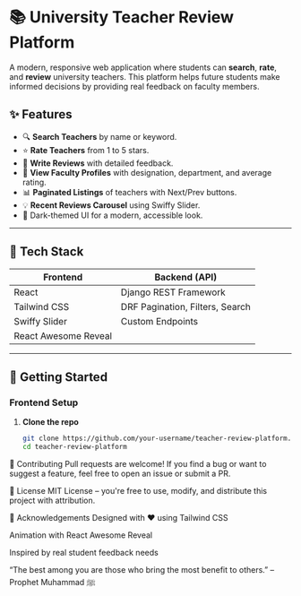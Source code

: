 # 📚 University Teacher Review Platform

A modern, responsive web application where students can **search**, **rate**, and **review** university teachers. This platform helps future students make informed decisions by providing real feedback on faculty members.

## ✨ Features

- 🔍 **Search Teachers** by name or keyword.
- ⭐ **Rate Teachers** from 1 to 5 stars.
- 💬 **Write Reviews** with detailed feedback.
- 📄 **View Faculty Profiles** with designation, department, and average rating.
- 📊 **Paginated Listings** of teachers with Next/Prev buttons.
- 💡 **Recent Reviews Carousel** using Swiffy Slider.
- 🌙 Dark-themed UI for a modern, accessible look.

---

## 🧰 Tech Stack

| Frontend         | Backend (API)     |
|------------------|------------------|
| React            | Django REST Framework |
| Tailwind CSS     | DRF Pagination, Filters, Search |
| Swiffy Slider    | Custom Endpoints |
| React Awesome Reveal |                |

---

## 🚀 Getting Started

### Frontend Setup

1. **Clone the repo**
   ```bash
   git clone https://github.com/your-username/teacher-review-platform.git
   cd teacher-review-platform


🤝 Contributing
Pull requests are welcome! If you find a bug or want to suggest a feature, feel free to open an issue or submit a PR.

📜 License
MIT License – you're free to use, modify, and distribute this project with attribution.

🙏 Acknowledgements
Designed with ❤️ using Tailwind CSS

Animation with React Awesome Reveal

Inspired by real student feedback needs

“The best among you are those who bring the most benefit to others.” – Prophet Muhammad ﷺ